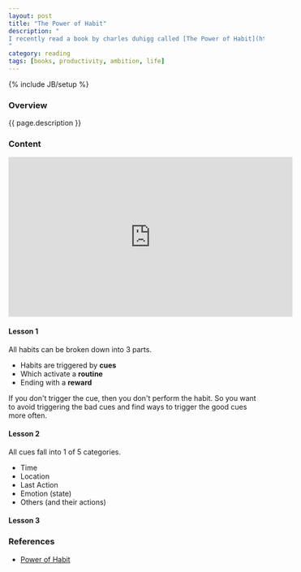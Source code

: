 ```yaml
---
layout: post
title: "The Power of Habit"
description: "
I recently read a book by charles duhigg called [The Power of Habit](http://www.amazon.com/Power-Habit-What-Life-Business/dp/081298160X). It talks about how people can create new habits and how powerful habits can be. I want to talk about the three things I learned from this book.
"
category: reading
tags: [books, productivity, ambition, life]
---
```

{% include JB/setup %}

<!-- Overview -->
<h3>Overview</h3>

{{ page.description }}



<!-- Content -->
<h3>Content</h3>

<iframe width="560" height="315" src="https://www.youtube.com/embed/W1eYrhGeffc" frameborder="0" allowfullscreen></iframe>

<!-- Lesson 1 -->
<h4>Lesson 1</h4>

All habits can be broken down into 3 parts. 

- Habits are triggered by <b>cues</b>
- Which activate a <b>routine</b>
- Ending with a <b>reward</b>

If you don't trigger the cue, then you don't perform the habit. So you want to avoid triggering the bad cues and find ways to trigger the good cues more often.


<!-- Lesson 2 -->
<h4>Lesson 2</h4>

All cues fall into 1 of 5 categories.

- Time
- Location
- Last Action
- Emotion (state)
- Others (and their actions)


<!-- Lesson 3 -->
<h4>Lesson 3</h4>


<!-- References -->
<h3>References</h3>

- [Power of Habit](http://www.amazon.com/Power-Habit-What-Life-Business/dp/081298160X)
